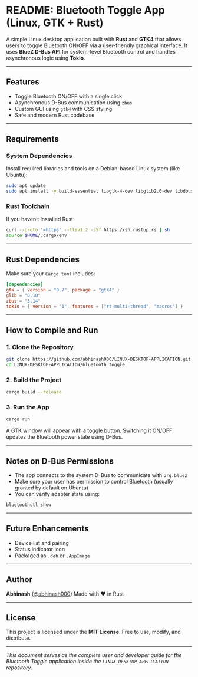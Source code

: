 # README: Bluetooth Toggle App (Linux, GTK + Rust)

A simple Linux desktop application built with **Rust** and **GTK4** that allows users to toggle Bluetooth ON/OFF via a user-friendly graphical interface. It uses **BlueZ D-Bus API** for system-level Bluetooth control and handles asynchronous logic using **Tokio**.

---

## Features

* Toggle Bluetooth ON/OFF with a single click
* Asynchronous D-Bus communication using `zbus`
* Custom GUI using `gtk4` with CSS styling
* Safe and modern Rust codebase

---

## Requirements

### System Dependencies

Install required libraries and tools on a Debian-based Linux system (like Ubuntu):

```bash
sudo apt update
sudo apt install -y build-essential libgtk-4-dev libglib2.0-dev libdbus-1-dev pkg-config
```

### Rust Toolchain

If you haven’t installed Rust:

```bash
curl --proto '=https' --tlsv1.2 -sSf https://sh.rustup.rs | sh
source $HOME/.cargo/env
```

---

## Rust Dependencies

Make sure your `Cargo.toml` includes:

```toml
[dependencies]
gtk = { version = "0.7", package = "gtk4" }
glib = "0.18"
zbus = "3.14"
tokio = { version = "1", features = ["rt-multi-thread", "macros"] }
```

---

## How to Compile and Run

### 1. Clone the Repository

```bash
git clone https://github.com/abhinash000/LINUX-DESKTOP-APPLICATION.git
cd LINUX-DESKTOP-APPLICATION/bluetooth_toggle
```

### 2. Build the Project

```bash
cargo build --release
```

### 3. Run the App

```bash
cargo run
```

A GTK window will appear with a toggle button. Switching it ON/OFF updates the Bluetooth power state using D-Bus.

---

## Notes on D-Bus Permissions

* The app connects to the system D-Bus to communicate with `org.bluez`
* Make sure your user has permission to control Bluetooth (usually granted by default on Ubuntu)
* You can verify adapter state using:

```bash
bluetoothctl show
```

---

## Future Enhancements

* Device list and pairing
* Status indicator icon
* Packaged as `.deb` or `.AppImage`

---

## Author

**Abhinash** ([@abhinash000](https://github.com/abhinash000))
Made with ❤️ in Rust

---

## License

This project is licensed under the **MIT License**. Free to use, modify, and distribute.

---

*This document serves as the complete user and developer guide for the Bluetooth Toggle application inside the `LINUX-DESKTOP-APPLICATION` repository.*
